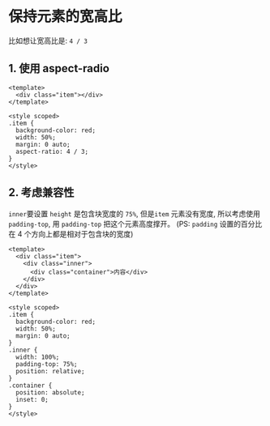 # 保持元素的宽高比

比如想让宽高比是: `4 / 3`

## 1. 使用 aspect-radio

```vue
<template>
  <div class="item"></div>
</template>

<style scoped>
.item {
  background-color: red;
  width: 50%;
  margin: 0 auto;
  aspect-ratio: 4 / 3;
}
</style>
```

## 2. 考虑兼容性

`inner`要设置 `height` 是包含块宽度的 `75%`, 但是`item` 元素没有宽度, 所以考虑使用`padding-top`, 用 `padding-top` 把这个元素高度撑开。
(PS: `padding` 设置的百分比在 4 个方向上都是相对于包含块的宽度)

```vue
<template>
  <div class="item">
    <div class="inner">
      <div class="container">内容</div>
    </div>
  </div>
</template>

<style scoped>
.item {
  background-color: red;
  width: 50%;
  margin: 0 auto;
}
.inner {
  width: 100%;
  padding-top: 75%;
  position: relative;
}
.container {
  position: absolute;
  inset: 0;
}
</style>
```
